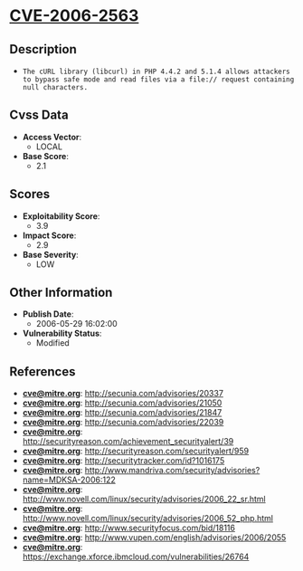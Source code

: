 
# [CVE-2006-2563](https://cve.mitre.org/cgi-bin/cvename.cgi?name=CVE-2006-2563)

## Description

- `The cURL library (libcurl) in PHP 4.4.2 and 5.1.4 allows attackers to bypass safe mode and read files via a file:// request containing null characters.`

## Cvss Data

- **Access Vector**:
  - LOCAL
- **Base Score**:
  - 2.1

## Scores

- **Exploitability Score**:
  - 3.9
- **Impact Score**:
  - 2.9
- **Base Severity**:
  - LOW

## Other Information

- **Publish Date**:
  - 2006-05-29 16:02:00
- **Vulnerability Status**:
  - Modified

## References

- **cve@mitre.org**: http://secunia.com/advisories/20337
- **cve@mitre.org**: http://secunia.com/advisories/21050
- **cve@mitre.org**: http://secunia.com/advisories/21847
- **cve@mitre.org**: http://secunia.com/advisories/22039
- **cve@mitre.org**: http://securityreason.com/achievement_securityalert/39
- **cve@mitre.org**: http://securityreason.com/securityalert/959
- **cve@mitre.org**: http://securitytracker.com/id?1016175
- **cve@mitre.org**: http://www.mandriva.com/security/advisories?name=MDKSA-2006:122
- **cve@mitre.org**: http://www.novell.com/linux/security/advisories/2006_22_sr.html
- **cve@mitre.org**: http://www.novell.com/linux/security/advisories/2006_52_php.html
- **cve@mitre.org**: http://www.securityfocus.com/bid/18116
- **cve@mitre.org**: http://www.vupen.com/english/advisories/2006/2055
- **cve@mitre.org**: https://exchange.xforce.ibmcloud.com/vulnerabilities/26764
